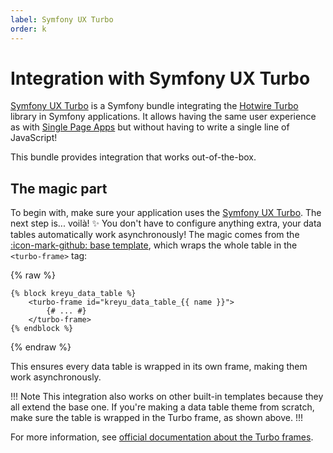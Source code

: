 ```yaml
---
label: Symfony UX Turbo
order: k
---
```


# Integration with Symfony UX Turbo

[Symfony UX Turbo](https://symfony.com/bundles/ux-turbo/current/index.html) is a Symfony bundle integrating the [Hotwire Turbo](https://turbo.hotwired.dev/) library in Symfony applications.
It allows having the same user experience as with [Single Page Apps](https://en.wikipedia.org/wiki/Single-page_application) but without having to write a single line of JavaScript!

This bundle provides integration that works out-of-the-box.

## The magic part

To begin with, make sure your application uses the [Symfony UX Turbo](https://symfony.com/bundles/ux-turbo/current/index.html#usage).
The next step is... voilà! ✨ You don't have to configure anything extra, your data tables automatically work asynchronously!
The magic comes from the [:icon-mark-github: base template](https://github.com/Kreyu/data-table-bundle/blob/main/src/Resources/views/themes/base.html.twig), 
which wraps the whole table in the `<turbo-frame>` tag:

{% raw %}
```twig # @KreyuDataTable/themes/base.html.twig
{% block kreyu_data_table %}
    <turbo-frame id="kreyu_data_table_{{ name }}">
        {# ... #}
    </turbo-frame>
{% endblock %}
```
{% endraw %}

This ensures every data table is wrapped in its own frame, making them work asynchronously.

!!! Note
This integration also works on other built-in templates because they all extend the base one.
If you're making a data table theme from scratch, make sure the table is wrapped in the Turbo frame, as shown above. 
!!!

For more information, see [official documentation about the Turbo frames](https://symfony.com/bundles/ux-turbo/current/index.html#decomposing-complex-pages-with-turbo-frames).
